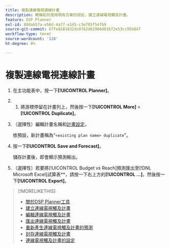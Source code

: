 ```yaml
---
title: 複製連線電視連線計畫
description: 瞭解如何使用現有方案的設定，建立連線電視觸及計畫。
feature: DSP Planner
exl-id: 80dab57a-e56d-4a77-a1d5-c3e705f54fb9
source-git-commit: 67fe8581832dc0762d62908d01672e53cc95b847
workflow-type: tm+mt
source-wordcount: '128'
ht-degree: 0%

---
```


# 複製連線電視連線計畫

1. 在主功能表中，按一下&#x200B;**[!UICONTROL Planner]**。

1. 
   1. 將游標停留在計畫列上，然後按一下&#x200B;**[!UICONTROL More]** > **[!UICONTROL Duplicate]**。

1. （選擇性）編輯計畫名稱和[計畫設定](planner-settings.md)。

   依預設，新計畫稱為&quot;`<existing plan name> duplicate`&quot;。

1. 按一下&#x200B;**[!UICONTROL Save and Forecast]**。

   儲存計畫後，即會顯示預測輸出。

1. （選擇性）若要將[!UICONTROL Budget vs Reach]預測匯出至[!DNL Microsoft Excel]試算表**，請按一下右上方的&#x200B;**[!UICONTROL ...]**，然後按一下&#x200B;**[!UICONTROL Export]**。

>[!MORELIKETHIS]
>
>* [關於DSP Planner工具](planner-about.md)
>* [建立連線電視觸及計畫](planner-create.md)
>* [編輯連線電視觸及計畫](planner-edit.md)
>* [匯出連線電視觸及計畫](planner-export.md)
>* [重新產生連線電視觸及計畫的預測](planner-forecast.md)
>* [封存連線電視觸及計畫](planner-archive.md)
>* [連線電視觸及計畫的設定](planner-settings.md)
